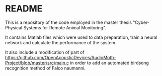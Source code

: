 # README

This is a repository of the code employed in the master thesis "Cyber-Physical Systems for Remote Animal Monitoring".

It contains Matlab files which were used to data preparation, train a neural network and calculate the performance of the system.

It also include a modification of part of https://github.com/OpenAcousticDevices/AudioMoth-Project/blob/master/src/main.c in order to add an automated birdsong recognition method of Falco naumanni.
